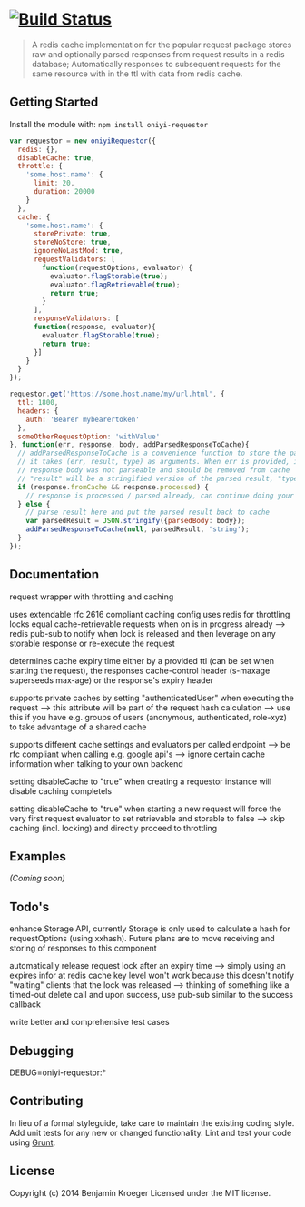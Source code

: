 #  [![Build Status](https://secure.travis-ci.org/benkroeger/oniyi-requestor.png?branch=master)](http://travis-ci.org/benkroeger/oniyi-requestor)

> A redis cache implementation for the popular request package
> stores raw and optionally parsed responses from request results in a redis database; Automatically responses to subsequent requests for the same resource with in the ttl with data from redis cache.


## Getting Started

Install the module with: `npm install oniyi-requestor`

```js
var requestor = new oniyiRequestor({
  redis: {},
  disableCache: true,
  throttle: {
    'some.host.name': {
      limit: 20,
      duration: 20000
    }
  },
  cache: {
    'some.host.name': {
      storePrivate: true,
      storeNoStore: true,
      ignoreNoLastMod: true,
      requestValidators: [
        function(requestOptions, evaluator) {
          evaluator.flagStorable(true);
          evaluator.flagRetrievable(true);
          return true;
        }
      ],
      responseValidators: [
      function(response, evaluator){
        evaluator.flagStorable(true);
        return true;
      }]
    }
  }
});

requestor.get('https://some.host.name/my/url.html', {
  ttl: 1800,
  headers: {
    auth: 'Bearer mybearertoken'
  },
  someOtherRequestOption: 'withValue'
}, function(err, response, body, addParsedResponseToCache){
  // addParsedResponseToCache is a convenience function to store the parsed result back into the redis cache
  // it takes (err, result, type) as arguments. When err is provided, it will indicate to oniyi-requestor, that the received
  // response body was not parseable and should be removed from cache
  // "result" will be a stringified version of the parsed result, "type" is for future use. currently we only support string values, but in future, it might be possible to provide xml documents, buffers, JSON Objects and such.
  if (response.fromCache && response.processed) {
    // response is processed / parsed already, can continue doing your actual application logic
  } else {
    // parse result here and put the parsed result back to cache
    var parsedResult = JSON.stringify({parsedBody: body});
    addParsedResponseToCache(null, parsedResult, 'string');
  }
});
```




## Documentation

request wrapper with throttling and caching

uses extendable rfc 2616 compliant caching config
uses redis for throttling
locks equal cache-retrievable requests when on is in progress already --> redis pub-sub to notify when lock is released and then leverage on any storable response or re-execute the request

determines cache expiry time either by a provided ttl (can be set when starting the request), the responses cache-control header (s-maxage superseeds max-age) or the response's expiry header

supports private caches by setting "authenticatedUser" when executing the request --> this attribute will be part of the request hash calculation
--> use this if you have e.g. groups of users (anonymous, authenticated, role-xyz) to take advantage of a shared cache

supports different cache settings and evaluators per called endpoint
--> be rfc compliant when calling e.g. google api's
--> ignore certain cache information when talking to your own backend

setting disableCache to "true" when creating a requestor instance will disable caching completels

setting disableCache to "true" when starting a new request will force the very first request evaluator to set retrievable and storable to false --> skip caching (incl. locking) and directly proceed to throttling


## Examples

_(Coming soon)_


## Todo's
enhance Storage API, currently Storage is only used to calculate a hash for requestOptions (using xxhash). Future plans are to move receiving and storing of responses to this component

automatically release request lock after an expiry time
--> simply using an expires infor at redis cache key level won't work because this doesn't notify "waiting" clients that the lock was released
--> thinking of something like a timed-out delete call and upon success, use pub-sub similar to the success callback

write better and comprehensive test cases

## Debugging

DEBUG=oniyi-requestor:*

## Contributing

In lieu of a formal styleguide, take care to maintain the existing coding style. Add unit tests for any new or changed functionality. Lint and test your code using [Grunt](http://gruntjs.com).


## License

Copyright (c) 2014 Benjamin Kroeger
Licensed under the MIT license.
